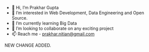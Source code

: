 - 👋 Hi, I’m Prakhar Gupta
- 👀 I’m interested in Web Development, Data Engineering and Open Source.
- 🌱 I’m currently learning Big Data
- 💞️ I’m looking to collaborate on any exciting project
- 📫 Reach me - prakhar.nitian@gmail.com

<!---
prakhar-nitian/prakhar-nitian is a ✨ special ✨ repository because its `README.md` (this file) appears on your GitHub profile.
You can click the Preview link to take a look at your changes.
--->
NEW CHANGE ADDED.

